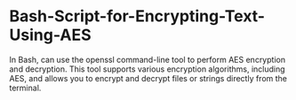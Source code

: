 # Bash-Script-for-Encrypting-Text-Using-AES
In Bash, can use the openssl command-line tool to perform AES encryption and decryption. This tool supports various encryption algorithms, including AES, and allows you to encrypt and decrypt files or strings directly from the terminal.
